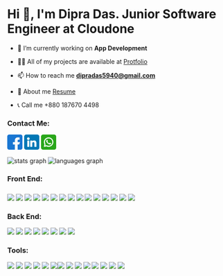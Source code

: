 <h1 align="left">Hi 👋, I'm Dipra Das. Junior Software Engineer at Cloudone</h1>

- 🔭 I’m currently working on **App Development**

- 👨‍💻 All of my projects are available at [Protfolio](https://dipradas.netlify.app/)

- 📫 How to reach me **dipradas5940@gmail.com**

- 📄 About me [Resume](https://drive.google.com/file/d/1IXn1srHhPv6vCLQC8dCAkQQtuRLPeXnd/view?usp=share_link)

- 📞 Call me +880 187670 4498


<h3>Contact Me:</h3>

[<img style="width:35px" src="facebook.png"/>](https://www.facebook.com/dipra.das.5/)
[<img style="width:35px" src="linkedin.png"/>](www.linkedin.com/in/dipra-das5940)
[<img style="width:35px" src="whatsapp.png"/>](https://wa.me/+8801876704498)

<div align="left">
  <img src="https://github-readme-stats.vercel.app/api?username=dipradas&hide_title=false&hide_rank=false&show_icons=true&include_all_commits=true&count_private=true&disable_animations=false&theme=dracula&locale=en&hide_border=false&order=1" height="150" alt="stats graph"  />
  <img src="https://github-readme-stats.vercel.app/api/top-langs?username=dipradas&locale=en&hide_title=false&layout=compact&card_width=320&langs_count=5&theme=dracula&hide_border=false&order=2" height="150" alt="languages graph"  />
</div>

###

<h3>Front End:</h3>

<p style="font-size:25px">

<img src="https://img.shields.io/badge/HTML5-E34F26?style=for-the-badge&logo=html5&logoColor=white" /> <img src="https://img.shields.io/badge/CSS3-1572B6?style=for-the-badge&logo=css3&logoColor=white" /> <img src="https://img.shields.io/badge/bootstrap-%238511FA.svg?style=for-the-badge&logo=bootstrap&logoColor=white" /> <img src="https://img.shields.io/badge/Tailwind_CSS-38B2AC?style=for-the-badge&logo=tailwind-css&logoColor=white" /> <img src="https://img.shields.io/badge/JavaScript-323330?style=for-the-badge&logo=javascript&logoColor=F7DF1E" /> <img src="https://img.shields.io/badge/jquery-%230769AD.svg?style=for-the-badge&logo=jquery&logoColor=white" /> <img src="https://img.shields.io/badge/React_Native-20232A?style=for-the-badge&logo=react&logoColor=61DAFB" /> <img src="https://img.shields.io/badge/react-%2320232a.svg?style=for-the-badge&logo=react&logoColor=%2361DAFB" />  <img src="https://img.shields.io/badge/Next-black?style=for-the-badge&logo=next.js&logoColor=white" /> <img src="https://img.shields.io/badge/vuejs-%2335495e.svg?style=for-the-badge&logo=vuedotjs&logoColor=%234FC08D" />  <img src="https://img.shields.io/badge/typescript-%23007ACC.svg?style=for-the-badge&logo=typescript&logoColor=white" /> <img src="https://img.shields.io/badge/redux-%23593d88.svg?style=for-the-badge&logo=redux&logoColor=white" />  <img src="https://img.shields.io/badge/-React%20Query-FF4154?style=for-the-badge&logo=react%20query&logoColor=white" />  <img src="https://img.shields.io/badge/React_Router-CA4245?style=for-the-badge&logo=react-router&logoColor=white" />  <img src="https://img.shields.io/badge/React%20Hook%20Form-%23EC5990.svg?style=for-the-badge&logo=reacthookform&logoColor=white" />



</p>

<h3>Back End:</h3>

<img src="https://img.shields.io/badge/node.js-6DA55F?style=for-the-badge&logo=node.js&logoColor=white" /> <img src="https://img.shields.io/badge/express.js-%23404d59.svg?style=for-the-badge&logo=express&logoColor=%2361DAFB" /> <img src="https://img.shields.io/badge/MongoDB-%234ea94b.svg?style=for-the-badge&logo=mongodb&logoColor=white" /> <img src="https://img.shields.io/badge/Mongoose-880000.svg?style=for-the-badge&logo=Mongoose&logoColor=white" /> <img src="https://img.shields.io/badge/PostgreSQL-316192?style=for-the-badge&logo=postgresql&logoColor=white" /> <img src="https://img.shields.io/badge/Prisma-3982CE?style=for-the-badge&logo=Prisma&logoColor=white" />   <img src="https://img.shields.io/badge/php-%23777BB4.svg?style=for-the-badge&logo=php&logoColor=white" /> <img src="https://img.shields.io/badge/mysql-4479A1.svg?style=for-the-badge&logo=mysql&logoColor=white" /> 

<h3>Tools:</h3>

<img src="https://img.shields.io/badge/Visual%20Studio%20Code-0078d7.svg?style=for-the-badge&logo=visual-studio-code&logoColor=white" /> <img src="https://img.shields.io/badge/git-%23F05033.svg?style=for-the-badge&logo=git&logoColor=white" /> <img src="https://img.shields.io/badge/github-%23121011.svg?style=for-the-badge&logo=github&logoColor=white" /> <img src="https://img.shields.io/badge/gitlab-%23181717.svg?style=for-the-badge&logo=gitlab&logoColor=white" /> <img src="https://img.shields.io/badge/figma-%23F24E1E.svg?style=for-the-badge&logo=figma&logoColor=white" />   <img src="https://img.shields.io/badge/adobe%20photoshop-%2331A8FF.svg?style=for-the-badge&logo=adobe%20photoshop&logoColor=white" /><img src="https://img.shields.io/badge/adobe%20illustrator-%23FF9A00.svg?style=for-the-badge&logo=adobe%20illustrator&logoColor=white" /> <img src="https://img.shields.io/badge/Adobe%20Premiere%20Pro-9999FF?style=for-the-badge&logo=Adobe%20Premiere%20Pro&logoColor=white" /> <img src="https://img.shields.io/badge/Windows-0078D6?style=for-the-badge&logo=windows&logoColor=white" /> <img src="https://img.shields.io/badge/mac%20os-000000?style=for-the-badge&logo=macos&logoColor=F0F0F0" /> <img src="https://img.shields.io/badge/Postman-FF6C37?style=for-the-badge&logo=Postman&logoColor=white" /> <img src="https://img.shields.io/badge/firebase-a08021?style=for-the-badge&logo=firebase&logoColor=ffcd34" /> <img src="https://img.shields.io/badge/vercel-%23000000.svg?style=for-the-badge&logo=vercel&logoColor=white" /> <img src="https://img.shields.io/badge/netlify-%23000000.svg?style=for-the-badge&logo=netlify&logoColor=#00C7B7" />




<!-- 


<h3 align="center">A passionate frontend developer from India</h3>

<h3 align="left">Connect with me:</h3>
<p align="left">
</p>
